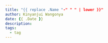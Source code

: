 ```yaml
---
title: "{{ replace .Name "-" " " | lower }}"
author: Kinyanjui Wangonya
date: {{ .Date }}
description:
tags:
  - tag
---
```

